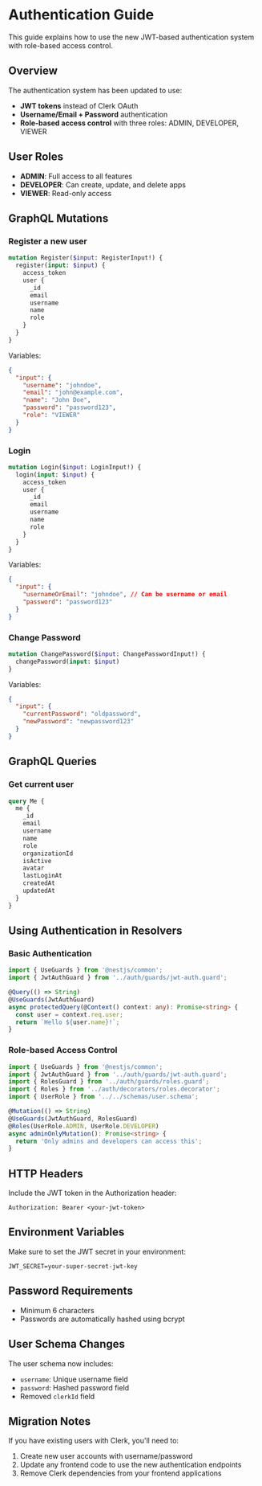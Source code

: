 # Authentication Guide

This guide explains how to use the new JWT-based authentication system with role-based access control.

## Overview

The authentication system has been updated to use:
- **JWT tokens** instead of Clerk OAuth
- **Username/Email + Password** authentication
- **Role-based access control** with three roles: ADMIN, DEVELOPER, VIEWER

## User Roles

- **ADMIN**: Full access to all features
- **DEVELOPER**: Can create, update, and delete apps
- **VIEWER**: Read-only access

## GraphQL Mutations

### Register a new user
```graphql
mutation Register($input: RegisterInput!) {
  register(input: $input) {
    access_token
    user {
      _id
      email
      username
      name
      role
    }
  }
}
```

Variables:
```json
{
  "input": {
    "username": "johndoe",
    "email": "john@example.com",
    "name": "John Doe",
    "password": "password123",
    "role": "VIEWER"
  }
}
```

### Login
```graphql
mutation Login($input: LoginInput!) {
  login(input: $input) {
    access_token
    user {
      _id
      email
      username
      name
      role
    }
  }
}
```

Variables:
```json
{
  "input": {
    "usernameOrEmail": "johndoe", // Can be username or email
    "password": "password123"
  }
}
```

### Change Password
```graphql
mutation ChangePassword($input: ChangePasswordInput!) {
  changePassword(input: $input)
}
```

Variables:
```json
{
  "input": {
    "currentPassword": "oldpassword",
    "newPassword": "newpassword123"
  }
}
```

## GraphQL Queries

### Get current user
```graphql
query Me {
  me {
    _id
    email
    username
    name
    role
    organizationId
    isActive
    avatar
    lastLoginAt
    createdAt
    updatedAt
  }
}
```

## Using Authentication in Resolvers

### Basic Authentication
```typescript
import { UseGuards } from '@nestjs/common';
import { JwtAuthGuard } from '../auth/guards/jwt-auth.guard';

@Query(() => String)
@UseGuards(JwtAuthGuard)
async protectedQuery(@Context() context: any): Promise<string> {
  const user = context.req.user;
  return `Hello ${user.name}!`;
}
```

### Role-based Access Control
```typescript
import { UseGuards } from '@nestjs/common';
import { JwtAuthGuard } from '../auth/guards/jwt-auth.guard';
import { RolesGuard } from '../auth/guards/roles.guard';
import { Roles } from '../auth/decorators/roles.decorator';
import { UserRole } from '../../schemas/user.schema';

@Mutation(() => String)
@UseGuards(JwtAuthGuard, RolesGuard)
@Roles(UserRole.ADMIN, UserRole.DEVELOPER)
async adminOnlyMutation(): Promise<string> {
  return 'Only admins and developers can access this';
}
```

## HTTP Headers

Include the JWT token in the Authorization header:
```
Authorization: Bearer <your-jwt-token>
```

## Environment Variables

Make sure to set the JWT secret in your environment:
```env
JWT_SECRET=your-super-secret-jwt-key
```

## Password Requirements

- Minimum 6 characters
- Passwords are automatically hashed using bcrypt

## User Schema Changes

The user schema now includes:
- `username`: Unique username field
- `password`: Hashed password field
- Removed `clerkId` field

## Migration Notes

If you have existing users with Clerk, you'll need to:
1. Create new user accounts with username/password
2. Update any frontend code to use the new authentication endpoints
3. Remove Clerk dependencies from your frontend applications
